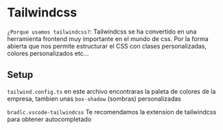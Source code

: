 # Tailwindcss

`¿Porque usamos tailwindcss?`: Tailwindcss se ha convertido en una herramienta frontend muy importante en el mundo de css. Por la forma abierta que nos permite estructurar el CSS con clases personalizadas, colores personalizados etc...

## Setup

`tailwind.config.ts` en este archivo encontraras la paleta de colores de la empresa, tambien unas `box-shadow` (sombras) personalizadas


`bradlc.vscode-tailwindcss` Te recomendamos la extension de tailwindcss para obtener autocompletado